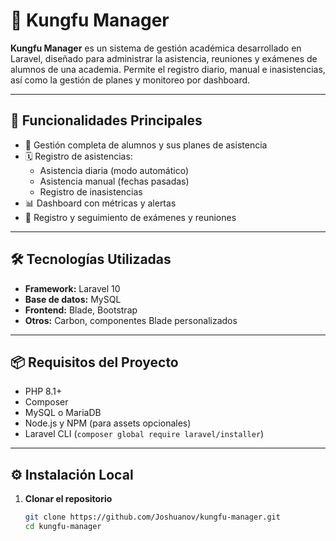 # 🥋 Kungfu Manager

**Kungfu Manager** es un sistema de gestión académica desarrollado en Laravel, diseñado para administrar la asistencia, reuniones y exámenes de alumnos de una academia. Permite el registro diario, manual e inasistencias, así como la gestión de planes y monitoreo por dashboard.

---

## 🚀 Funcionalidades Principales

- 👤 Gestión completa de alumnos y sus planes de asistencia
- 🗓️ Registro de asistencias:
  - Asistencia diaria (modo automático)
  - Asistencia manual (fechas pasadas)
  - Registro de inasistencias
- 📊 Dashboard con métricas y alertas
- 📝 Registro y seguimiento de exámenes y reuniones

---

## 🛠️ Tecnologías Utilizadas

- **Framework:** Laravel 10
- **Base de datos:** MySQL
- **Frontend:** Blade, Bootstrap
- **Otros:** Carbon, componentes Blade personalizados

---

## 📦 Requisitos del Proyecto

- PHP 8.1+
- Composer
- MySQL o MariaDB
- Node.js y NPM (para assets opcionales)
- Laravel CLI (`composer global require laravel/installer`)

---

## ⚙️ Instalación Local

1. **Clonar el repositorio**
   ```bash
   git clone https://github.com/Joshuanov/kungfu-manager.git
   cd kungfu-manager
